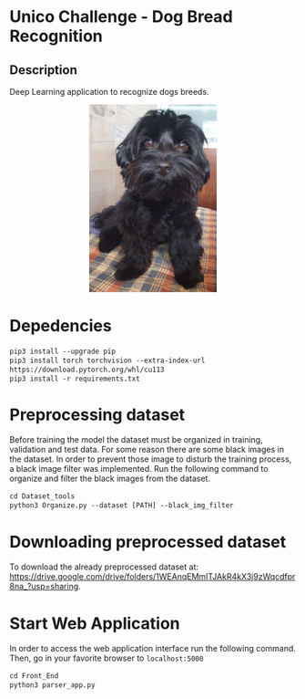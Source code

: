 # Unico Challenge  - Dog Bread Recognition 

## Description

Deep Learning application to recognize dogs breeds. <br/>

<p align="center">
  <img src="./Repo_images/front_img.jpeg" width = "224" />
</p>


# Depedencies
```
pip3 install --upgrade pip
pip3 install torch torchvision --extra-index-url https://download.pytorch.org/whl/cu113
pip3 install -r requirements.txt
```

# Preprocessing dataset
Before training the model the dataset must be organized in training, validation and test data. For some reason there are some black images in the dataset. In order to prevent those image to disturb the training process, a black image filter was implemented. Run the following command to organize and filter the black images from the dataset.
```
cd Dataset_tools
python3 Organize.py --dataset [PATH] --black_img_filter
```

# Downloading preprocessed dataset
To download the already preprocessed dataset at: https://drive.google.com/drive/folders/1WEAnqEMmITJAkR4kX3j9zWqcdfpr8na_?usp=sharing.


# Start Web Application
In order to access the web application interface run the following command. Then, go in your favorite browser to ```localhost:5000```
```
cd Front_End
python3 parser_app.py
```


